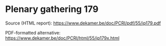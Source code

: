 # Plenary gathering 179

Source (HTML report): https://www.dekamer.be/doc/PCRI/pdf/55/ip179.pdf

PDF-formatted alternative: https://www.dekamer.be/doc/PCRI/html/55/ip179x.html

